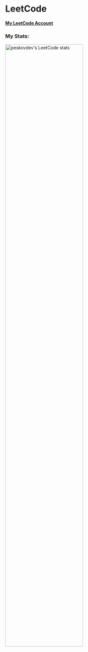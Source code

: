 # LeetCode

#### [My LeetCode Account](https://leetcode.com/peskovdev/)


### My Stats:
<a href="https://leetcode.com/peskovdev/">
  <img src="https://leetcode-stats-six.vercel.app/?username=peskovdev" alt="peskovdev's LeetCode stats" width="70%">
</a>

<!-- If you would like to have the same dynamically generated LeetCode stats -->
<!-- You can find leetcode-stats by link below -->
<!-- https://github.com/KnlnKS/leetcode-stats -->
